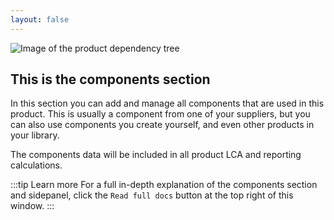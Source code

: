 ```yaml
---
layout: false
---
```


<script setup>
import { useData } from 'vitepress'
import MinidocStyles from '../MinidocStyles.vue'
const { site, frontmatter } = useData()
document.body.classList.add('vp-doc')
</script>

<MinidocStyles />

![Image of the product dependency tree](/images/placeholder.png)

## This is the components section

In this section you can add and manage all components that are used in this product. This is usually a component from one of your suppliers, but you can also use components you create yourself, and even other products in your library.

The components data will be included in all product LCA and reporting calculations.

:::tip Learn more
For a full in-depth explanation of the components section and sidepanel, click the `Read full docs` button at the top right of this window.
:::
